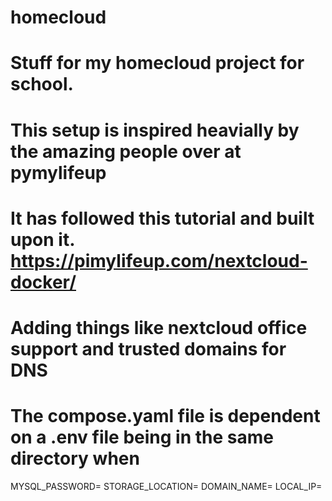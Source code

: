 # homecloud
# Stuff for my homecloud project for school.
# This setup is inspired heavially by the amazing people over at pymylifeup
# It has followed this tutorial and built upon it. https://pimylifeup.com/nextcloud-docker/
# Adding things like nextcloud office support and trusted domains for DNS

# The compose.yaml file is dependent on a .env file being in the same directory when 
 MYSQL_PASSWORD=<SQLPASS>
 STORAGE_LOCATION=<STORAGELOCATION>
 DOMAIN_NAME=<HOSTNAME>
 LOCAL_IP=<LOCALIP>

